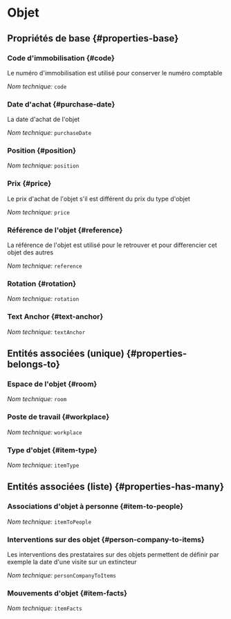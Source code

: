 # Objet
<!--- THIS FILE IS GENERATED PLEASE DO NOT EDIT IT DIRECTLY --->



## Propriétés de base {#properties-base}

### Code d'immobilisation {#code}

Le numéro d'immobilisation est utilisé pour conserver le numéro comptable

*Nom technique:* ```code```

### Date d'achat {#purchase-date}

La date d'achat de l'objet

*Nom technique:* ```purchaseDate```

### Position {#position}



*Nom technique:* ```position```

### Prix {#price}

Le prix d'achat de l'objet s'il est différent du prix du type d'objet

*Nom technique:* ```price```

### Référence de l'objet {#reference}

La référence de l'objet est utilisé pour le retrouver et pour differencier cet objet des autres

*Nom technique:* ```reference```

### Rotation {#rotation}



*Nom technique:* ```rotation```

### Text Anchor {#text-anchor}



*Nom technique:* ```textAnchor```


## Entités associées (unique) {#properties-belongs-to}

### Espace de l'objet {#room}



*Nom technique:* ```room```

### Poste de travail {#workplace}



*Nom technique:* ```workplace```

### Type d'objet {#item-type}



*Nom technique:* ```itemType```


## Entités associées (liste) {#properties-has-many}

### Associations d'objet à personne {#item-to-people}



*Nom technique:* ```itemToPeople```

### Interventions sur des objet {#person-company-to-items}

Les interventions des prestataires sur des objets permettent de définir par exemple la date d'une visite sur un extincteur

*Nom technique:* ```personCompanyToItems```

### Mouvements d'objet {#item-facts}



*Nom technique:* ```itemFacts```




